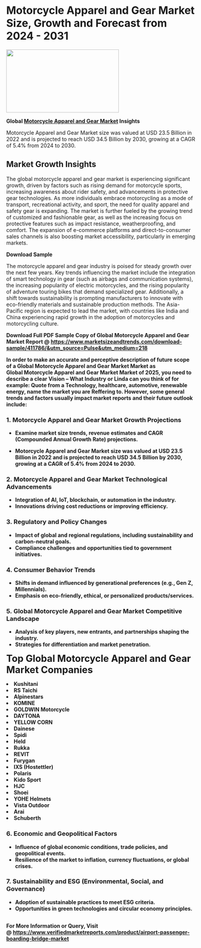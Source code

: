<H1>Motorcycle Apparel and Gear Market Size, Growth and Forecast from 2024 - 2031</H1><img class="aligncenter size-medium wp-image-584254" src="https://thirdeyenews.in/wp-content/uploads/2024/09/Global-Market-Research-300x168.jpeg" alt="" width="300" height="168" /><p><strong>Global&nbsp;<a href="https://www.marketsizeandtrends.com/download-sample/411786/&amp;utm_source=Pulse&amp;utm_medium=218">Motorcycle Apparel and Gear Market</a> Insights</strong></p><p>Motorcycle Apparel and Gear Market size was valued at USD 23.5 Billion in 2022 and is projected to reach USD 34.5 Billion by 2030, growing at a CAGR of 5.4% from 2024 to 2030.</p><p><h2>Market Growth Insights</h2> <p>The global motorcycle apparel and gear market is experiencing significant growth, driven by factors such as rising demand for motorcycle sports, increasing awareness about rider safety, and advancements in protective gear technologies. As more individuals embrace motorcycling as a mode of transport, recreational activity, and sport, the need for quality apparel and safety gear is expanding. The market is further fueled by the growing trend of customized and fashionable gear, as well as the increasing focus on protective features such as impact resistance, weatherproofing, and comfort. The expansion of e-commerce platforms and direct-to-consumer sales channels is also boosting market accessibility, particularly in emerging markets.</p> <p><strong>Download Sample</strong></p> <p>The motorcycle apparel and gear industry is poised for steady growth over the next few years. Key trends influencing the market include the integration of smart technology in gear (such as airbags and communication systems), the increasing popularity of electric motorcycles, and the rising popularity of adventure touring bikes that demand specialized gear. Additionally, a shift towards sustainability is prompting manufacturers to innovate with eco-friendly materials and sustainable production methods. The Asia-Pacific region is expected to lead the market, with countries like India and China experiencing rapid growth in the adoption of motorcycles and motorcycling culture.</p> <p><strong></p><p><span class=""><strong>Download Full PDF Sample Copy of Global Motorcycle Apparel and Gear Market Report</strong> @ <a href="https://www.marketsizeandtrends.com/download-sample/411786/&amp;utm_source=Pulse&amp;utm_medium=218" target="_blank">https://www.marketsizeandtrends.com/download-sample/411786/&amp;utm_source=Pulse&amp;utm_medium=218</a></span></p><p>In order to make an accurate and perceptive description of future scope of a Global&nbsp;Motorcycle Apparel and Gear Market Market as Global&nbsp;Motorcycle Apparel and Gear Market Market of 2025, you need to describe a clear Vision &ndash; What Industry or Linda can you think of for example: Quote from a Technology, healthcare, automotive, renewable energy, name the market you are Reffering to. However, some general trends and factors usually impact market reports and their future outlook include:</p><h3>1.&nbsp;<strong>Motorcycle Apparel and Gear Market Growth Projections</strong></h3><ul><li>Examine market size trends, revenue estimates and CAGR (Compounded Annual Growth Rate) projections.</li><li><p>Motorcycle Apparel and Gear Market size was valued at USD 23.5 Billion in 2022 and is projected to reach USD 34.5 Billion by 2030, growing at a CAGR of 5.4% from 2024 to 2030.</p></li></ul><h3>2.&nbsp;<strong>Motorcycle Apparel and Gear Market Technological Advancements</strong></h3><ul><li>Integration of AI, IoT, blockchain, or automation in the industry.</li><li>Innovations driving cost reductions or improving efficiency.</li></ul><h3>3.&nbsp;<strong>Regulatory and Policy Changes</strong></h3><ul><li>Impact of global and regional regulations, including sustainability and carbon-neutral goals.</li><li>Compliance challenges and opportunities tied to government initiatives.</li></ul><h3>4.&nbsp;<strong>Consumer Behavior Trends</strong></h3><ul><li>Shifts in demand influenced by generational preferences (e.g., Gen Z, Millennials).</li><li>Emphasis on eco-friendly, ethical, or personalized products/services.</li></ul><h3>5.&nbsp;<strong>Global Motorcycle Apparel and Gear Market Competitive Landscape</strong></h3><ul><li>Analysis of key players, new entrants, and partnerships shaping the industry.</li><li>Strategies for differentiation and market penetration.</li></ul><p data-pm-slice="1 1 []"><span style="color: inherit; font-family: inherit; font-size: 25px;">Top Global Motorcycle Apparel and Gear Market Companies</span></p><div class="" data-test-id=""><p><li>Kushitani</li><li> RS Taichi</li><li> Alpinestars</li><li> KOMINE</li><li> GOLDWIN Motorcycle</li><li> DAYTONA</li><li> YELLOW CORN</li><li> Dainese</li><li> Spidi</li><li> Held</li><li> Rukka</li><li> REVIT</li><li> Furygan</li><li> IXS (Hostettler)</li><li> Polaris</li><li> Kido Sport</li><li> HJC</li><li> Shoei</li><li> YOHE Helmets</li><li> Vista Outdoor</li><li> Arai</li><li> Schuberth</li></p></div><h3>6.&nbsp;<strong>Economic and Geopolitical Factors</strong></h3><ul><li>Influence of global economic conditions, trade policies, and geopolitical events.</li><li>Resilience of the market to inflation, currency fluctuations, or global crises.</li></ul><h3>7.&nbsp;<strong>Sustainability and ESG (Environmental, Social, and Governance)</strong></h3><ul><li>Adoption of sustainable practices to meet ESG criteria.</li><li>Opportunities in green technologies and circular economy principles.</li></ul><h2><strong style="font-size: 14px;">For More Information or Query, Visit @&nbsp;</strong><a style="background-color: #ffffff; font-size: 14px;" href="https://www.marketsizeandtrends.com/report/motorcycle-apparel-and-gear-market/" target="_blank">https://www.verifiedmarketreports.com/product/airport-passenger-boarding-bridge-market</a></h2>
